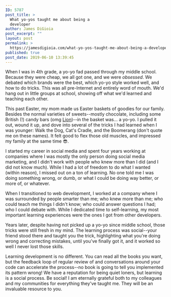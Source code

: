 ```yaml
---
ID: 5787
post_title: >
  What yo-yos taught me about being a
  developer
author: James DiGioia
post_excerpt: ""
layout: post
permalink: >
  https://jamesdigioia.com/what-yo-yos-taught-me-about-being-a-developer/
published: true
post_date: 2019-06-10 13:39:45
---
```

When I was in 4th grade, a yo-yo fad passed through my middle school. Because they were cheap, we all got one, and we were _obsessed_. We debated which brands were the best, which yo-yo style worked well, and how to do tricks. This was all pre-Internet and entirely word of mouth. We'd hang out in little groups at school, showing off what we'd learned and teaching each other.

This past Easter, my mom made us Easter baskets of goodies for our family. Besides the normal varieties of sweets--mostly chocolate, including some British (!) candy bars (omg [Lion](https://en.wikipedia.org/wiki/Lion_Bar))--in the basket was... a yo-yo. I pulled it out, wound it up, and dove into several of the tricks I had learned when I was younger: Walk the Dog, Cat's Cradle, and the Boomerang (don't quote me on these names). It felt good to flex those old muscles, and impressed my family at the same time 😎.

I started my career in social media and spent four years working at companies where I was mostly the only person doing social media marketing, and I didn't work with people who knew more than I did (and I did not know much). While I had a lot of freedom to do what I wanted (within reason), I missed out on a ton of learning. No one told me I was doing something wrong, or dumb, or what I could be doing way better, or more of, or whatever.

When I transitioned to web development, I worked at a company where I was surrounded by people smarter than me; who knew more than me; who could teach me things I didn't know; who could answer questions I had; who I could debate with. While I dedicated time to self-learning, my most important learning experiences were the ones I got from other developers.

Years later, despite having not picked up a yo-yo since middle school, those tricks were still fresh in my mind. The learning process was social--your friend stood there and taught you the trick, highlighting what you're doing wrong and correcting mistakes, until you've finally got it, and it worked so well I never lost those skills.

Learning development is no different. You can read all the books you want, but the feedback loop of regular review of and conversations around your code can accelerate the process--no book is going to tell you implemented its pattern wrong! We have a reputation for being quiet loners, but learning is a social process. Be social! I am eternally grateful both to my colleagues and my communities for everything they've taught me. They will be an invaluable resource to you.